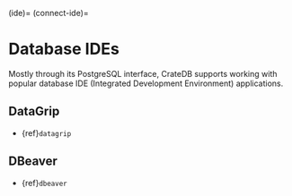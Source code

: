(ide)=
(connect-ide)=
# Database IDEs

Mostly through its PostgreSQL interface, CrateDB supports working with popular
database IDE (Integrated Development Environment) applications.

## DataGrip

- {ref}`datagrip`

## DBeaver

- {ref}`dbeaver`

